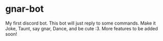 # gnar-bot
My first discord bot. 
This bot will just reply to some commands. Make it Joke, Taunt, say gnar, Dance, and be cute :3. 
More features to be added soon! 
